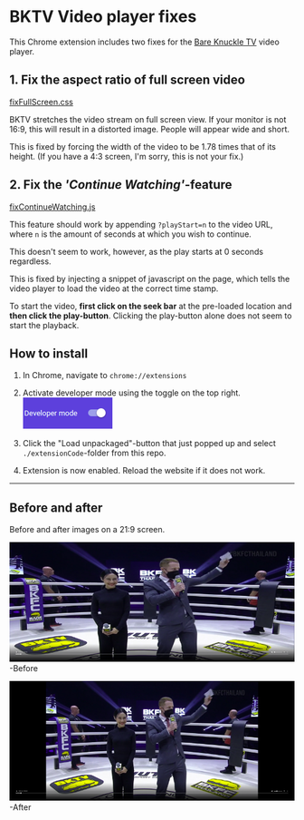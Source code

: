 # BKTV Video player fixes

This Chrome extension includes two fixes for the [Bare Knuckle TV](https://watch.bareknuckle.tv/) video player.

## 1. Fix the aspect ratio of full screen video
[fixFullScreen.css](extensionCode/fixFullScreen.css)

BKTV stretches the video stream on full screen view. If your monitor is not 16:9, this will result in a distorted image. People will appear wide and short.

This is fixed by forcing the width of the video to be 1.78 times that of its height. (If you have a 4:3 screen, I'm sorry, this is not your fix.)

## 2. Fix the *'Continue Watching'*-feature
[fixContinueWatching.js](extensionCode/fixContinueWatching.js)

This feature should work by appending `?playStart=n` to the video URL, where `n` is the amount of seconds at which you wish to continue.

This doesn't seem to work, however, as the play starts at 0 seconds regardless.

This is fixed by injecting a snippet of javascript on the page, which tells the video player to load the video at the correct time stamp. 

To start the video, **first click on the seek bar** at the pre-loaded location and **then click the play-button**. Clicking the play-button alone does not seem to start the playback.

## How to install

1. In Chrome, navigate to `chrome://extensions`  

2. Activate developer mode using the toggle on the top right.  
![devmode](./images/devmode.png)  

3. Click the "Load unpackaged"-button that just popped up and select `./extensionCode`-folder from this repo.

4. Extension is now enabled. Reload the website if it does not work.  


-------
## Before and after
Before and after images on a 21:9 screen.

![before](./images/before.png "Before")  
-Before

![after](./images/after.png "After")  
-After